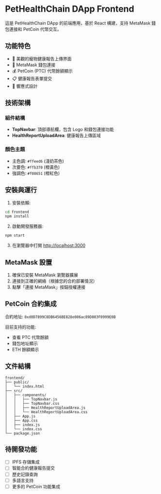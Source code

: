 # PetHealthChain DApp Frontend

這是 PetHealthChain DApp 的前端應用，基於 React 構建，支持 MetaMask 錢包連接和 PetCoin 代幣交互。

## 功能特色

- 🐾 美觀的寵物健康報告上傳界面
- 🦊 MetaMask 錢包連接
- 💰 PetCoin (PTC) 代幣餘額顯示
- 📋 健康報告表單提交
- 📱 響應式設計

## 技術架構

### 組件結構
- **TopNavbar**: 頂部導航欄，包含 Logo 和錢包連接功能
- **HealthReportUploadArea**: 健康報告上傳區域

### 顏色主題
- 主色調: `#ffeed6` (淺奶茶色)
- 次要色: `#ffb370` (橙黃色)
- 強調色: `#f08651` (橙紅色)

## 安裝與運行

1. 安裝依賴:
```bash
cd frontend
npm install
```

2. 啟動開發服務器:
```bash
npm start
```

3. 在瀏覽器中打開 [http://localhost:3000](http://localhost:3000)

## MetaMask 設置

1. 確保已安裝 MetaMask 瀏覽器擴展
2. 連接到正確的網絡（根據您的合約部署情況）
3. 點擊「連接 MetaMask」按鈕授權連接

## PetCoin 合約集成

合約地址: `0xd0D7899C8DB6456BE828e086ac89D803F0999E0B`

目前支持的功能:
- 查看 PTC 代幣餘額
- 錢包地址顯示
- ETH 餘額顯示

## 文件結構

```
frontend/
├── public/
│   └── index.html
├── src/
│   ├── components/
│   │   ├── TopNavbar.js
│   │   ├── TopNavbar.css
│   │   ├── HealthReportUploadArea.js
│   │   └── HealthReportUploadArea.css
│   ├── App.js
│   ├── App.css
│   ├── index.js
│   └── index.css
└── package.json
```

## 待開發功能

- [ ] IPFS 存儲集成
- [ ] 智能合約健康報告提交
- [ ] 歷史記錄查詢
- [ ] 多語言支持
- [ ] 更多的 PetCoin 功能集成 